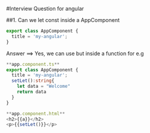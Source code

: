 #Interview Question for angular 

##1. Can we let const inside a AppComponent 
```ts
export class AppComponent {
  title = 'my-angular';
}
```
Answer ==> Yes, we can use but inside a function for e.g
```ts
**app.component.ts**
export class AppComponent {
  title = 'my-angular';
  setLet():string{
    let data = "Welcome"
    return data
  }
}

**app.component.html**
<h2>{{a}}</h2>
<p>{{setLet()}}</p>
```
